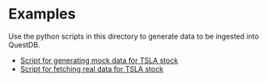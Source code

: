 # Examples
Use the python scripts in this directory to generate data to be ingested into QuestDB.

* [Script for generating mock data for TSLA stock](https://github.com/bsmth/questdb-grafana-telegraf/blob/kovid/grafana/provisioning/examples/mock_stock_data_example.py)
* [Script for fetching real data for TSLA stock](https://github.com/bsmth/questdb-grafana-telegraf/blob/kovid/grafana/provisioning/examples/stock_data_TSLA_example.py)
